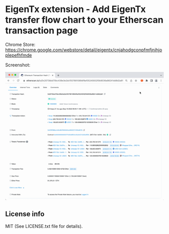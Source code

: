 # EigenTx extension - Add EigenTx transfer flow chart to your Etherscan transaction page

Chrome Store: https://chrome.google.com/webstore/detail/eigentx/cnjahodgconpfmfjnihjoplepefhfmde

Screenshot:

![screenshot](doc/images/screenshot.gif)

## License info

MIT (See LICENSE.txt file for details).

